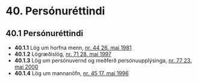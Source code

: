 # 40. Persónuréttindi

## 40.1 Persónuréttindi

* __40.1.1__ Lög um horfna menn, [nr. 44 26. maí 1981](1981044.md)
* __40.1.2__ Lögræðislög, [nr. 71 28. maí 1997](1997071.md)
* __40.1.3__ Lög um persónuvernd og meðferð persónuupplýsinga, [nr. 77 23. maí 2000](2000077.md)
* __40.1.4__ Lög um mannanöfn, [nr. 45 17. maí 1996](1996045.md)

